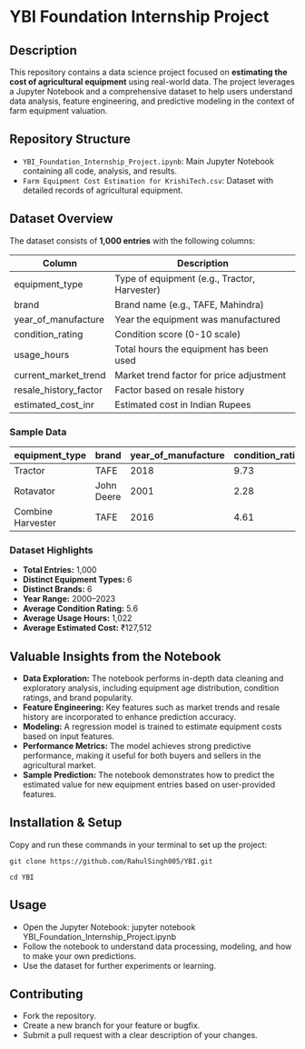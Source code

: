 # YBI Foundation Internship Project

## Description

This repository contains a data science project focused on **estimating the cost of agricultural equipment** using real-world data. The project leverages a Jupyter Notebook and a comprehensive dataset to help users understand data analysis, feature engineering, and predictive modeling in the context of farm equipment valuation.

## Repository Structure

- `YBI_Foundation_Internship_Project.ipynb`: Main Jupyter Notebook containing all code, analysis, and results.
- `Farm Equipment Cost Estimation for KrishiTech.csv`: Dataset with detailed records of agricultural equipment.

## Dataset Overview

The dataset consists of **1,000 entries** with the following columns:

| Column                   | Description                                   |
|--------------------------|-----------------------------------------------|
| equipment_type           | Type of equipment (e.g., Tractor, Harvester)  |
| brand                    | Brand name (e.g., TAFE, Mahindra)             |
| year_of_manufacture      | Year the equipment was manufactured           |
| condition_rating         | Condition score (0-10 scale)                  |
| usage_hours              | Total hours the equipment has been used        |
| current_market_trend     | Market trend factor for price adjustment      |
| resale_history_factor    | Factor based on resale history                |
| estimated_cost_inr       | Estimated cost in Indian Rupees               |

### Sample Data

| equipment_type     | brand      | year_of_manufacture | condition_rating | usage_hours | current_market_trend | resale_history_factor | estimated_cost_inr |
|--------------------|------------|---------------------|------------------|-------------|---------------------|----------------------|--------------------|
| Tractor            | TAFE       | 2018                | 9.73             | 1043        | 0.86                | 1.01                 | 370,794            |
| Rotavator          | John Deere | 2001                | 2.28             | 50          | 1.19                | 0.83                 | 23,726             |
| Combine Harvester  | TAFE       | 2016                | 4.61             | 531         | 1.19                | 1.02                 | 602,054            |

### Dataset Highlights

- **Total Entries:** 1,000
- **Distinct Equipment Types:** 6
- **Distinct Brands:** 6
- **Year Range:** 2000–2023
- **Average Condition Rating:** 5.6
- **Average Usage Hours:** 1,022
- **Average Estimated Cost:** ₹127,512

## Valuable Insights from the Notebook

- **Data Exploration:** The notebook performs in-depth data cleaning and exploratory analysis, including equipment age distribution, condition ratings, and brand popularity.
- **Feature Engineering:** Key features such as market trends and resale history are incorporated to enhance prediction accuracy.
- **Modeling:** A regression model is trained to estimate equipment costs based on input features.
- **Performance Metrics:** The model achieves strong predictive performance, making it useful for both buyers and sellers in the agricultural market.
- **Sample Prediction:** The notebook demonstrates how to predict the estimated value for new equipment entries based on user-provided features.

## Installation & Setup

Copy and run these commands in your terminal to set up the project:

`` git clone https://github.com/RahulSingh005/YBI.git ``

`` cd YBI ``

## Usage

- Open the Jupyter Notebook:
jupyter notebook YBI_Foundation_Internship_Project.ipynb
- Follow the notebook to understand data processing, modeling, and how to make your own predictions.
- Use the dataset for further experiments or learning.

## Contributing

- Fork the repository.
- Create a new branch for your feature or bugfix.
- Submit a pull request with a clear description of your changes.
